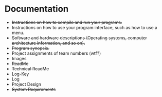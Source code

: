 # Documentation
 * ~~Instructions on how to compile and run your programs.~~
 * Instructions on how to use your program interface, such as how to use a menu.
 * ~~Software and hardware descriptions (Operating systems, computer architecture information, and so on).~~
 * ~~Program synopsis.~~
 * Project assignments of team numbers (wtf?)
 * Images
 * ~~ReadMe~~
 * ~~Technical ReadMe~~
 * Log-Key
 * Log
 * Project Design
 * ~~System Requirements~~

